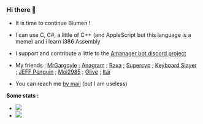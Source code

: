 ### Hi there 👋

- It is time to continue Blumen ! 
- I can use C, C#, a little of C++ (and AppleScript but this language is a meme) and i learn i386 Assembly
- I support and contribute a little to the [Amanager bot discord project](https://iso-land.org/)
- My friends : [MrGargoyle](https://github.com/MrGargoyle134) ; [Anagram](https://github.com/Ana-gram) ; [Raxa](https://github.com/Raxa04) ; [Supercyp](https://github.com/Supercip971) ; [Keyboard Slayer](https://github.com/Keyboard-Slayer/) ; [JEFF Penguin](https://github.com/JEFF-Penguin) ; [Moi2985](https://github.com/Moi78) ; [Olive](https://github.com/OliveNoir) ; [Itaï](https://github.com/Itai12)

- You can reach me [by mail](mailto:freeloo.public@gmail.com) (but I am useless)

**Some stats :**


- <img src="https://github-readme-stats.vercel.app/api/top-langs/?username=Freeloo&hide=html&theme=dark&layout=compact"/>
- <img src="https://github-readme-stats.vercel.app/api?username=Freeloo&theme=dark&show_icons=true"/>
